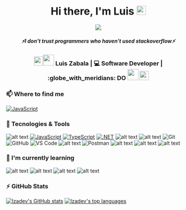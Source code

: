 <div align="center">
   <h1>Hi there, I'm Luis <img src="https://media.giphy.com/media/hvRJCLFzcasrR4ia7z/giphy.gif" width="25px"> </h1>
   
   
   <img src="https://pronoun.cyou/x/y?subject=He&object=Him&height=20"> 
</div>

 <h5 align="center">
   <i>⚡️I don’t trust programmers who haven't used stackoverflow⚡️</i>
  </h5>
  
  <div align="center">
<h3><img src="https://media.giphy.com/media/GX2iIUg8QmQeOT2SAT/giphy.gif" width="25"><img src="https://media.giphy.com/media/WUlplcMpOCEmTGBtBW/giphy.gif" width="30"> Luis Zabala | 💻 Software Developer |	:globe_with_meridians: DO <img src="https://media.giphy.com/media/WUlplcMpOCEmTGBtBW/giphy.gif" width="30"> <img src="https://media.giphy.com/media/GX2iIUg8QmQeOT2SAT/giphy.gif" width="25"></h3>
</div>

### 📫 Where to find me
[![JavaScript](https://img.shields.io/badge/-LINKEDIN-0A66C2?style=flat-square&logo=linkedin&logoColor=white)](https://www.linkedin.com/in/luis-zabala/)


### 🚀 Tecnologies & Tools
    
![alt text ](https://img.shields.io/badge/-C%20Sharp-31007A?style=flat-square&logo=csharp&logoColor=white) 
[![JavaScript](https://img.shields.io/badge/-JavaScript-%23F7DF1C?style=flat-square&logo=javascript&logoColor=000000&labelColor=%23F7DF1C&color=%23FFCE5A)](https://www.javascript.com/)
[![TypeScript](https://badgen.net/badge/icon/TypeScript?icon=typescript&label)](https://typescriptlang.org)
[![.NET](https://img.shields.io/badge/--512BD4?logo=.net&logoColor=ffffff)](https://dotnet.microsoft.com/)
![alt text ](https://img.shields.io/badge/-Microsoft%20SQL%20Server-black?style=flat-square&logo=microsoftsqlserver&logoColor=red)
![alt text ](https://img.shields.io/badge/-Azure%20DevOps-0078D7?style=flat-square&logo=azuredevops&logoColor=white)
![Git](https://img.shields.io/badge/-Git-black?style=flat-square&logo=git) 
![GitHub](https://img.shields.io/badge/-GitHub-181717?style=flat-square&logo=github) 
![VS Code](https://img.shields.io/badge/-VS%20Code-007ACC?style=flat-square&logo=visual-studio-code)
![alt text ](https://img.shields.io/badge/-Visual%20Studio-5C2D91?style=flat-square&logo=visual-studio&logoColor=white) 
![Postman](https://img.shields.io/badge/Postman-black?style=flat-square&logo=postman)
![alt text ](https://img.shields.io/badge/-Bootstrap-7952B3?style=flat-square&logo=bootstrap&logoColor=white) 
![alt text ](https://img.shields.io/badge/-CSS3-1572B6?style=flat-square&logo=css3&logoColor=white) 
![alt text ](https://img.shields.io/badge/-HTML5-E34F26?style=flat-square&logo=html5&logoColor=white) 

### 🌱 I'm currently learning
![alt text ](https://img.shields.io/badge/-Node.js-339933?style=flat-square&logo=node.js&logoColor=white) 
![alt text ](https://img.shields.io/badge/-Express.js-black?style=flat-square&logo=express&logoColor=white) 
![alt text ](https://img.shields.io/badge/-React-black?style=flat-square&logo=react&logoColor=#61DAFB) 
![alt text ](https://img.shields.io/badge/-MongoDB-47A248?style=flat-square&logo=mongodb&logoColor=white) 

### ⚡ GitHub Stats
[![lzadev's GitHub stats](https://github-readme-stats.vercel.app/api?username=lzadev&show_icons=true&theme=midnight-purple)](https://github.com/anuraghazra/github-readme-stats) 
[![lzadev's top languages](https://github-readme-stats.vercel.app/api/top-langs/?username=lzadev&theme=midnight-purple&layout=compact)](https://github.com/anuraghazra/github-readme-stats)

<!--
**lzadev/lzadev** is a ✨ _special_ ✨ repository because its `README.md` (this file) appears on your GitHub profile.

Here are some ideas to get you started:

- 🔭 I’m currently working on ...
- 🌱 I’m currently learning ...
- 👯 I’m looking to collaborate on ...
- 🤔 I’m looking for help with ...
- 💬 Ask me about ...
- 📫 How to reach me: ...
- 😄 Pronouns: ...
- ⚡ Fun fact: ...
-->
